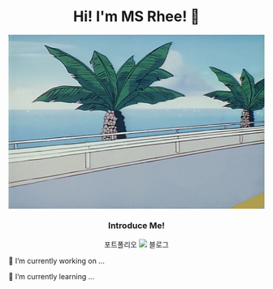 <h1 align='center'>Hi! I'm MS Rhee! 👋</h1>


<img src="profile.gif" alt="profile" align='center'>

<h3 align='center'>Introduce Me! </h3>
<div align='center'>
<span>포트폴리오</span>
<a href="https://www.linkedin.com/in/ms-rhee/" target="_blank"><img src="https://img.shields.io/badge/LinkedIn-0A66C2?style=flat-square&logo=LinkedIn&logoColor=white" width='100px'/></a>
<span>블로그</span>
</div>


<p> 🔭 I’m currently working on ... </p>
<p> 🌱 I’m currently learning ...</p>
<!-- - 👯 I’m looking to collaborate on ...
- 🤔 I’m looking for help with ...
- 💬 Ask me about ...
- 📫 How to reach me: ...
- 😄 Pronouns: ...
- ⚡ Fun fact: ... -->
